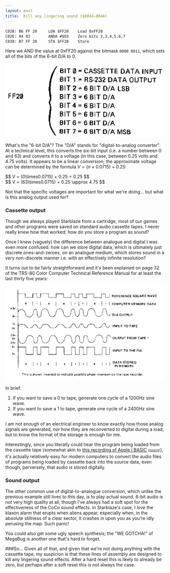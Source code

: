 ```yaml
---
layout: post
title:  Kill any lingering sound ($0043—004A)
---
```


```
C02B: B6 FF 20     LDA $FF20	Load 0xFF20
C02E: 84 03        ANDA #$03	Zero bits 2,3,4,5,6,7
C030: B7 FF 20     STA $FF20	Store
```

Here we AND the value at 0xFF20 against the bitmask `0000 0011`, which sets all of the bits of the 6-bit D/A to 0. 

![CoCo memory map 0xFF20](../images/CoCo_Memory_Map_FF20.png)

What's the "6-bit D/A"? The "D/A" stands for "digital-to-analog converter". At a technical level, this converts the six-bit input (i.e. a number between 0 and 63) and converts it to a voltage (in this case, between 0.25 volts and 4.75 volts). It appears to be a linear conversion; the approximate voltage can be determined by the formula <span>$V = (n\times0.0715) + 0.25$</span>:

<div>$$
V = (0\times0.0715) + 0.25 = 0.25
$$</div>

<div>$$
V = (63\times0.0715) + 0.25 \approx 4.75
$$</div>

Not that the specific voltages are important for what we're doing... but what is this analog output used for?

### Cassette output
Though we always played Starblaze from a cartridge, most of our games and other programs were saved on standard audio cassette tapes. I never really knew how that worked; how do you store a program as sound?

Once I knew (vaguely) the difference between analogue and digital I was even more confused: how can we store digital data, which is ultimately just discrete ones-and-zeroes, on an analogue medium, which stores sound in a very non-discrete manner i.e. with an effectively infinite resolution?

It turns out to be fairly straightforward and it's been explained on page 32 of the TRS-80 Color Computer Technical Reference Manual for at least the last thirty five years:

![Digital storage on cassette tape](../images/digital_storage_on_cassette_tape.png)

In brief:
 1. If you want to save a 0 to tape, generate one cycle of a 1200Hz sine wave.
 2. If you want to save a 1 to tape, generate one cycle of a 2400Hz sine wave.

I am not enough of an electrical engineer to know exactly how those analog signals are generated, nor how they are reconverted to digital during a load, but to know the format of the storage is enough for me.

Interestingly, since you literally could hear the program being loaded from the cassette tape (somewhat akin to [this recording of Apple I BASIC](../images/apple1basic_load.mp3) <sub><sup>[(source)](http://www.pagetable.com/?p=31)</sup></sub>), it's actually relatively easy for modern computers to convert the audio files of programs being loaded by cassette back into the source data, even though, perversely, that audio is stored digitally.

### Sound output
The other common use of digital-to-analogue conversion, which unlike the previous example still lives to this day, is to play actual sound. 6-bit audio is not very high quality at all, though I've always had a soft spot for the effectiveness of the CoCo sound effects. In Starblaze's case, I *love* the klaxon alarm that erupts when aliens appear, especially when, in the absolute stillness of a clear sector, it crashes in upon you as you're idly perusing the map. Such panic!

You could also get some ugly speech synthesis; the "WE GOTCHA!" of MegaBug is another one that's hard to forget.

###So...
Given all of that, and given that we're not doing anything with the cassette tape, my suspicion is that these lines of assembly are designed to kill any lingering sound effects. After a hard reset this is likely to already be zero, but perhaps after a soft reset this is not always the case.
